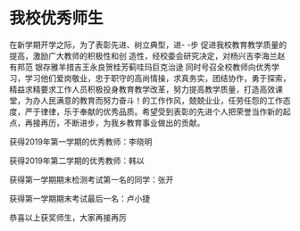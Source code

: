 # 我校优秀师生
在新学期开学之际，为了表彰先进、树立典型，进- -步 促进我校教育教学质量的提高，激励广大教师的积极性和创 造性，经校委会研究决定，对杨兴吉李海兰赵有邦范 银存雅羊措吉王永良贺桂芳蓟哇玛巨克治逯
同时号召全校教师向优秀学习，学习他们爱岗敬业，忠于职守的高尚情操，求真务实，团结协作，勇于探索，精益求精要求工作人员积极投身教育教学改革，努力提高教学质量，打造高效课堂，为办人民满意的教育而努力奋斗！的工作作风，兢兢业业，任劳任怨的工作态度，严于律律，乐于奉献的优秀品质。希望受到表彰的先进个人把荣誉当作新的起点，再接再历，不断进步，为我乡教育事业做出的贡献。

获得2019年第一学期的优秀教师：李晓明

获得2019年第二学期的优秀教师：韩以

获得第一学期期末检测考试第一名的同学：张开

获得第一学期期末考试最后一名：卢小捷

恭喜以上获奖师生，大家再接再厉
